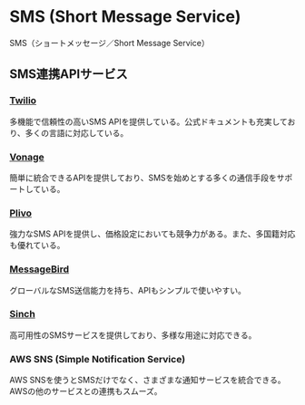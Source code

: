 # SMS (Short Message Service)

SMS（ショートメッセージ／Short Message Service）

## SMS連携APIサービス

### [Twilio](https://www.twilio.com/ja-jp)

多機能で信頼性の高いSMS APIを提供している。公式ドキュメントも充実しており、多くの言語に対応している。

### [Vonage](https://www.vonagebusiness.jp/communications-apis/sms/)

簡単に統合できるAPIを提供しており、SMSを始めとする多くの通信手段をサポートしている。

### [Plivo](https://www.plivo.com/sms/)

強力なSMS APIを提供し、価格設定においても競争力がある。また、多国籍対応も優れている。

### [MessageBird](https://bird.com/api/sms)

グローバルなSMS送信能力を持ち、APIもシンプルで使いやすい。

### [Sinch](https://www.sinch.com/)

高可用性のSMSサービスを提供しており、多様な用途に対応できる。

### AWS SNS (Simple Notification Service)

AWS SNSを使うとSMSだけでなく、さまざまな通知サービスを統合できる。AWSの他のサービスとの連携もスムーズ。
